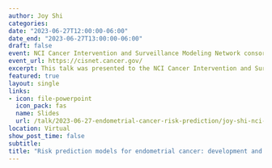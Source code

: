 ```yaml
---
author: Joy Shi
categories:
date: "2023-06-27T12:00:00-06:00"
date_end: "2023-06-27T13:00:00-06:00"
draft: false
event: NCI Cancer Intervention and Surveillance Modeling Network consortium
event_url: https://cisnet.cancer.gov/
excerpt: This talk was presented to the NCI Cancer Intervention and Surveillance Modeling Network consortium.
featured: true
layout: single
links:
- icon: file-powerpoint
  icon_pack: fas
  name: Slides
  url: /talk/2023-06-27-endometrial-cancer-risk-prediction/joy-shi-nci-cisnet-endometrial-cancer-prediction.pdf
location: Virtual
show_post_time: false
subtitle: 
title: "Risk prediction models for endometrial cancer: development and validation in the Epidemiology of Endometrial Cancer Consortium"
---
```

